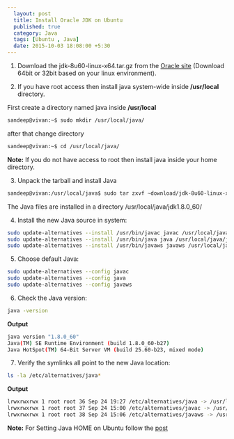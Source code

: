 ```yaml
---
  layout: post
  title: Install Oracle JDK on Ubuntu
  published: true
  category: Java
  tags: [Ubuntu , Java]
  date: 2015-10-03 18:08:00 +5:30
---
```



1) Download the jdk-8u60-linux-x64.tar.gz from the [Oracle site](http://www.oracle.com/technetwork/java/javase/downloads/index.html) (Download 64bit or 32bit based on your linux environment).

2) If you have root access then install java system-wide inside <b>/usr/local</b> directory.

First create a directory named java inside <b>/usr/local</b>
``` bash
sandeep@vivan:~$ sudo mkdir /usr/local/java/
```

after that change directory

``` bash
sandeep@vivan:~$ cd /usr/local/java/
```


<b>Note:</b> If you do not have access to root then install java inside your home directory.


3) Unpack the tarball and install Java
``` bash
sandeep@vivan:/usr/local/java$ sudo tar zxvf ~download/jdk-8u60-linux-x64.tar.gz
```

The Java files are installed in a directory /usr/local/java/jdk1.8.0_60/

4) Install the new Java source in system:

``` bash
sudo update-alternatives --install /usr/bin/javac javac /usr/local/java/jdk1.8.0_60/bin/javac 1
sudo update-alternatives --install /usr/bin/java java /usr/local/java/jdk1.8.0_60/bin/java 1
sudo update-alternatives --install /usr/bin/javaws javaws /usr/local/java/jdk1.8.0_60/bin/javaws 1
```

5) Choose default Java:
``` bash
sudo update-alternatives --config javac
sudo update-alternatives --config java
sudo update-alternatives --config javaws
```

6) Check the Java version:
``` bash
java -version
```

<b>Output</b>
``` bash
java version "1.8.0_60"
Java(TM) SE Runtime Environment (build 1.8.0_60-b27)
Java HotSpot(TM) 64-Bit Server VM (build 25.60-b23, mixed mode)
```

7) Verify the symlinks all point to the new Java location:
``` bash
ls -la /etc/alternatives/java*
```

<b>Output</b>
``` bash
lrwxrwxrwx 1 root root 36 Sep 24 19:27 /etc/alternatives/java -> /usr/local/java/jdk1.8.0_60/bin/java
lrwxrwxrwx 1 root root 37 Sep 24 15:00 /etc/alternatives/javac -> /usr/local/java/jdk1.8.0_60/bin/javac
lrwxrwxrwx 1 root root 38 Sep 24 15:06 /etc/alternatives/javaws -> /usr/local/java/jdk1.8.0_60/bin/javaws
```


<b>Note:</b>
For Setting Java HOME on Ubuntu follow the [post]({2015-10-03-set-java-home-on-ubuntu})
